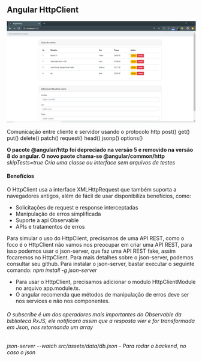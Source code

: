 ## Angular HttpClient
![Imagem](1.png)

Comunicação entre cliente e servidor usando o  protocolo http
post()
get()
put()
delete()
patch()
request()
head()
jsonp()
options()

**O pacote @angular/http foi depreciado na versão 5 e removido na versão 8 do angular. O novo paote chama-se @angular/common/http**
_skipTests=true Cria uma classe ou interface sem arquivos de testes_
#### Benefícios

O HttpClient usa a interface XMLHttpRequest que também suporta a navegadores antigos, além de fácil de usar disponibiliza benefícios, como:
* Solicitações de request e response interceptadas
* Manipulação de erros simplificada
* Suporte a api Observable
* APIs e tratamentos de erros

Para simular o uso do HttpClient, precisamos de uma API REST, como o foco é o HttpClient não vamos nos preocupar em criar uma API REST, para isso podemos usar o json-server, que faz uma API REST fake, assim focaremos no HttpClient.
Para mais detalhes sobre o json-server, podemos consultar seu github.
Para instalar o json-server, bastar executar o seguinte comando:
      _npm install -g json-server_
      
 * Para usar o HttpClient, precisamos adicionar o modulo HttpClientModule no arquivo app.module.ts.
 * O angular recomenda que métodos de manipulação de erros deve ser nos services e não nos componentes.
 
 ###### O subscribe é um dos operadores mais importantes do Observable da biblioteca RxJS, ele notificará assim que a resposta vier e for transformada em Json, nos retornando um array 
 *json-server --watch src/assets/data/db.json - Para rodar o backend, no caso o json*
